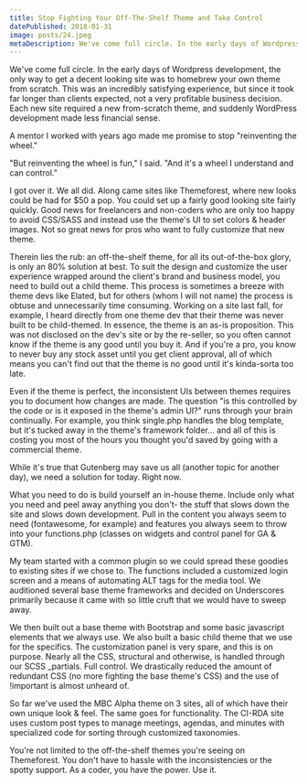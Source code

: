 ```yaml
---
title: Stop Fighting Your Off-The-Shelf Theme and Take Control
datePublished: 2018-01-31
image: posts/24.jpeg
metaDescription: We've come full circle. In the early days of Wordpress development, the only way to get a decent looking site was to homebrew your own theme from scratch. This...
---
```


We've come full circle. In the early days of Wordpress development, the only way to get a decent looking site was to homebrew your own theme from scratch. This was an incredibly satisfying experience, but since it took far longer than clients expected, not a very profitable business decision. Each new site required a new from-scratch theme, and suddenly WordPress development made less financial sense.

A mentor I worked with years ago made me promise to stop "reinventing the wheel."

"But reinventing the wheel is fun," I said. "And it's a wheel I understand and can control."

I got over it. We all did. Along came sites like Themeforest, where new looks could be had for $50 a pop. You could set up a fairly good looking site fairly quickly. Good news for freelancers and non-coders who are only too happy to avoid CSS/SASS and instead use the theme's UI to set colors & header images. Not so great news for pros who want to fully customize that new theme.

Therein lies the rub: an off-the-shelf theme, for all its out-of-the-box glory, is only an 80% solution at best. To suit the design and customize the user experience wrapped around the client's brand and business model, you need to build out a child theme. This process is sometimes a breeze with theme devs like Elated, but for others (whom I will not name) the process is obtuse and unnecessarily time consuming. Working on a site last fall, for example, I heard directly from one theme dev that their theme was never built to be child-themed. In essence, the theme is an as-is proposition. This was not disclosed on the dev's site or by the re-seller, so you often cannot know if the theme is any good until you buy it. And if you're a pro, you know to never buy any stock asset until you get client approval, all of which means you can't find out that the theme is no good until it's kinda-sorta too late.

Even if the theme is perfect, the inconsistent UIs between themes requires you to document how changes are made. The question "is this controlled by the code or is it exposed in the theme's admin UI?" runs through your brain continually. For example, you think single.php handles the blog template, but it's tucked away in the theme's framework folder... and all of this is costing you most of the hours you thought you'd saved by going with a commercial theme.

While it's true that Gutenberg may save us all (another topic for another day), we need a solution for today. Right now.

What you need to do is build yourself an in-house theme. Include only what you need and peel away anything you don't- the stuff that slows down the site and slows down development. Pull in the content you always seem to need (fontawesome, for example) and features you always seem to throw into your functions.php (classes on widgets and control panel for GA & GTM).

My team started with a common plugin so we could spread these goodies to existing sites if we chose to. The functions included a customized login screen and a means of automating ALT tags for the media tool. We auditioned several base theme frameworks and decided on Underscores primarily because it came with so little cruft that we would have to sweep away.

We then built out a base theme with Bootstrap and some basic javascript elements that we always use. We also built a basic child theme that we use for the specifics. The customization panel is very spare, and this is on purpose. Nearly all the CSS, structural and otherwise, is handled through our SCSS \_partials. Full control. We drastically reduced the amount of redundant CSS (no more fighting the base theme's CSS) and the use of !important is almost unheard of.

So far we've used the MBC Alpha theme on 3 sites, all of which have their own unique look & feel. The same goes for functionality. The CI-RDA site uses custom post types to manage meetings, agendas, and minutes with specialized code for sorting through customized taxonomies.

You're not limited to the off-the-shelf themes you're seeing on Themeforest. You don't have to hassle with the inconsistencies or the spotty support. As a coder, you have the power. Use it.
